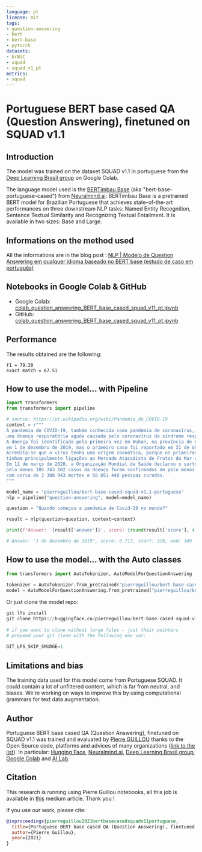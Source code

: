 ```yaml
---
language: pt
license: mit
tags:
- question-answering
- bert
- bert-base
- pytorch
datasets:
- brWaC
- squad
- squad_v1_pt
metrics:
- squad
---
```


# Portuguese BERT base cased QA (Question Answering), finetuned on SQUAD v1.1

## Introduction

The model was trained on the dataset SQUAD v1.1 in portuguese from the [Deep Learning Brasil group](http://www.deeplearningbrasil.com.br/) on Google Colab. 

The language model used is the [BERTimbau Base](https://huggingface.co/neuralmind/bert-base-portuguese-cased) (aka "bert-base-portuguese-cased") from [Neuralmind.ai](https://neuralmind.ai/): BERTimbau Base is a pretrained BERT model for Brazilian Portuguese that achieves state-of-the-art performances on three downstream NLP tasks: Named Entity Recognition, Sentence Textual Similarity and Recognizing Textual Entailment. It is available in two sizes: Base and Large.

## Informations on the method used

All the informations are in the blog post : [NLP | Modelo de Question Answering em qualquer idioma baseado no BERT base (estudo de caso em português)](https://medium.com/@pierre_guillou/nlp-modelo-de-question-answering-em-qualquer-idioma-baseado-no-bert-base-estudo-de-caso-em-12093d385e78)

## Notebooks in Google Colab & GitHub

- Google Colab: [colab_question_answering_BERT_base_cased_squad_v11_pt.ipynb](https://drive.google.com/file/d/1YkfxAjNkPzOr6hsHc7t7LTv3HYgUCWlX/view?usp=share_link)
- GitHub: [colab_question_answering_BERT_base_cased_squad_v11_pt.ipynb](https://github.com/GuiSales404/QA_system_pt-br)

## Performance

The results obtained are the following:

```
f1 = 79.38
exact match = 67.51
```

## How to use the model... with Pipeline

```python
import transformers
from transformers import pipeline

# source: https://pt.wikipedia.org/wiki/Pandemia_de_COVID-19
context = r"""
A pandemia de COVID-19, também conhecida como pandemia de coronavírus, é uma pandemia em curso de COVID-19, 
uma doença respiratória aguda causada pelo coronavírus da síndrome respiratória aguda grave 2 (SARS-CoV-2). 
A doença foi identificada pela primeira vez em Wuhan, na província de Hubei, República Popular da China, 
em 1 de dezembro de 2019, mas o primeiro caso foi reportado em 31 de dezembro do mesmo ano. 
Acredita-se que o vírus tenha uma origem zoonótica, porque os primeiros casos confirmados 
tinham principalmente ligações ao Mercado Atacadista de Frutos do Mar de Huanan, que também vendia animais vivos. 
Em 11 de março de 2020, a Organização Mundial da Saúde declarou o surto uma pandemia. Até 8 de fevereiro de 2021, 
pelo menos 105 743 102 casos da doença foram confirmados em pelo menos 191 países e territórios, 
com cerca de 2 308 943 mortes e 58 851 440 pessoas curadas.
"""

model_name = 'pierreguillou/bert-base-cased-squad-v1.1-portuguese'
nlp = pipeline("question-answering", model=model_name)

question = "Quando começou a pandemia de Covid-19 no mundo?"

result = nlp(question=question, context=context)

print(f"Answer: '{result['answer']}', score: {round(result['score'], 4)}, start: {result['start']}, end: {result['end']}")

# Answer: '1 de dezembro de 2019', score: 0.713, start: 328, end: 349
```

## How to use the model... with the Auto classes

```python
from transformers import AutoTokenizer, AutoModelForQuestionAnswering
  
tokenizer = AutoTokenizer.from_pretrained("pierreguillou/bert-base-cased-squad-v1.1-portuguese")
model = AutoModelForQuestionAnswering.from_pretrained("pierreguillou/bert-base-cased-squad-v1.1-portuguese")
```             

Or just clone the model repo:

```python
git lfs install
git clone https://huggingface.co/pierreguillou/bert-base-cased-squad-v1.1-portuguese
  
# if you want to clone without large files – just their pointers
# prepend your git clone with the following env var:
  
GIT_LFS_SKIP_SMUDGE=1
```               

## Limitations and bias

The training data used for this model come from Portuguese SQUAD. It could contain a lot of unfiltered content, which is far from neutral, and biases. We're working on ways to improve this by using computational grammars for text data augmentation. 

## Author

Portuguese BERT base cased QA (Question Answering), finetuned on SQUAD v1.1 was trained and evaluated by [Pierre GUILLOU](https://www.linkedin.com/in/pierreguillou/) thanks to the Open Source code, platforms and advices of many organizations ([link to the list](https://medium.com/@pierre_guillou/nlp-modelo-de-question-answering-em-qualquer-idioma-baseado-no-bert-base-estudo-de-caso-em-12093d385e78#c572)). In particular: [Hugging Face](https://huggingface.co/), [Neuralmind.ai](https://neuralmind.ai/), [Deep Learning Brasil group](http://www.deeplearningbrasil.com.br/), [Google Colab](https://colab.research.google.com/) and [AI Lab](https://ailab.unb.br/).

## Citation
This research is running using Pierre Guillou notebooks, all this job is available in [this](https://medium.com/@pierre_guillou/nlp-nas-empresas-como-eu-treinei-um-modelo-t5-em-portugu%C3%AAs-na-tarefa-qa-no-google-colab-e8eb0dc38894) medium article. Thank you !

If you use our work, please cite:

```bibtex
@inproceedings{pierreguillou2021bertbasecasedsquadv11portuguese,
  title={Portuguese BERT base cased QA (Question Answering), finetuned on SQUAD v1.1},
  author={Pierre Guillou},
  year={2021}
}
```
